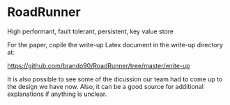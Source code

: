 RoadRunner
==========

High performant, fault tolerant, persistent, key value store 


For the paper, copile the write-up Latex document in the write-up directory at:

https://github.com/brando90/RoadRunner/tree/master/write-up


It is also possible to see some of the dicussion our team had to come up to the design we have now.
Also, it can be a good source for additional explanations if anything is unclear.
